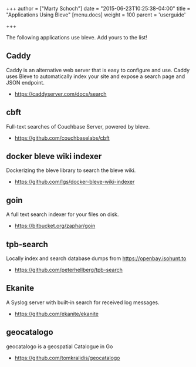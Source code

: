 +++
author = ["Marty Schoch"]
date = "2015-06-23T10:25:38-04:00"
title = "Applications Using Bleve"
[menu.docs]
weight = 100
parent = 'userguide'

+++

The following applications use bleve.  Add yours to the list!

## Caddy

Caddy is an alternative web server that is easy to configure and use.  Caddy uses Bleve to automatically index your site and expose a search page and JSON endpoint.

* https://caddyserver.com/docs/search

## cbft
Full-text searches of Couchbase Server, powered by bleve.

* https://github.com/couchbaselabs/cbft

## docker bleve wiki indexer
Dockerizing the bleve library to search the bleve wiki.

* https://github.com/lgs/docker-bleve-wiki-indexer

## goin
A full text search indexer for your files on disk.

* https://bitbucket.org/zaphar/goin

## tpb-search
Locally index and search database dumps from https://openbay.isohunt.to

* https://github.com/peterhellberg/tpb-search

## Ekanite
A Syslog server with built-in search for received log messages.

* https://github.com/ekanite/ekanite

## geocatalogo
geocatalogo is a geospatial Catalogue in Go

* https://github.com/tomkralidis/geocatalogo
